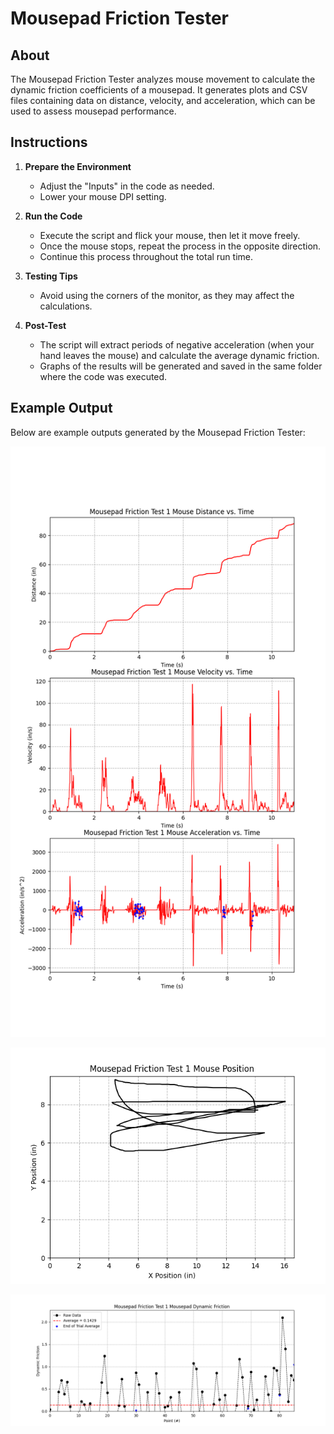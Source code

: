 # Mousepad Friction Tester

## About
The Mousepad Friction Tester analyzes mouse movement to calculate the dynamic friction coefficients of a mousepad. It generates plots and CSV files containing data on distance, velocity, and acceleration, which can be used to assess mousepad performance.

## Instructions

1. **Prepare the Environment**
   - Adjust the "Inputs" in the code as needed.
   - Lower your mouse DPI setting.

2. **Run the Code**
   - Execute the script and flick your mouse, then let it move freely.
   - Once the mouse stops, repeat the process in the opposite direction.
   - Continue this process throughout the total run time.

3. **Testing Tips**
   - Avoid using the corners of the monitor, as they may affect the calculations.

4. **Post-Test**
   - The script will extract periods of negative acceleration (when your hand leaves the mouse) and calculate the average dynamic friction.
   - Graphs of the results will be generated and saved in the same folder where the code was executed.

## Example Output

Below are example outputs generated by the Mousepad Friction Tester:

<p align="center">
  <img src="pics/Mousepad Friction Test 1 Mouse Plotting.png" alt="Logo" />
</p>

<p align="center">
  <img src="pics/Mousepad Friction Test 1 Mouse Position.png" alt="Logo" />
</p>

<p align="center">
  <img src="pics/Mousepad Friction Test 1 Mousepad Dynamic Friction.png" alt="Logo" />
</p>